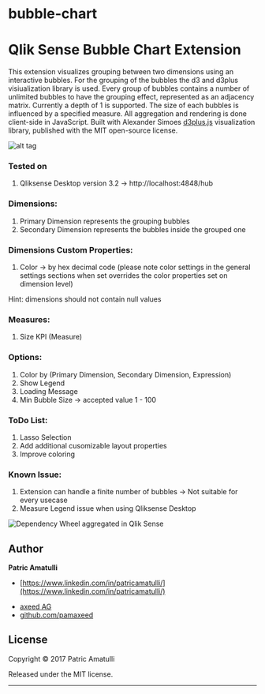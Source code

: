 # bubble-chart
Qlik Sense Bubble Chart Extension
======================================

This extension visualizes grouping between two dimensions using an interactive bubbles. For the grouping of the bubbles the d3 and d3plus visiualization library is used. Every group of bubbles contains a number of unlimited bubbles to have the grouping effect, represented as an adjacency matrix. Currently a depth of 1 is supported. The size of each bubbles is influenced by a specified measure. All aggregation and rendering is done client-side in JavaScript. Built with Alexander Simoes <a href="https://github.com/alexandersimoes/d3plus">d3plus.js</a> visualization library, published with the MIT open-source license.

![alt tag](https://github.com/pamaxeed/bubble-chart/blob/master/BubbleChart.gif?raw=true)

### Tested on
1. Qliksense Desktop version 3.2 -> http://localhost:4848/hub

### Dimensions:
1. Primary Dimension represents the grouping bubbles
2. Secondary Dimension represents the bubbles inside the grouped one

### Dimensions Custom Properties:
1. Color -> by hex decimal code (please note color settings in the general settings sections when set overrides the color properties set on dimension level)

Hint: dimensions should not contain null values

### Measures:
1. Size KPI (Measure)

### Options:
1. Color by (Primary Dimension, Secondary Dimension, Expression)
2. Show Legend
3. Loading Message
3. Min Bubble Size -> accepted value 1 - 100

### ToDo List:

1. Lasso Selection
2. Add additional cusomizable layout properties
3. Improve coloring 

### Known Issue:

1. Extension can handle a finite number of bubbles -> Not suitable for every usecase
2. Measure Legend issue when using Qliksense Desktop

![Dependency Wheel aggregated in Qlik Sense](Aggregated.png)

## Author

**Patric Amatulli**

+ [https://www.linkedin.com/in/patricamatulli/](https://www.linkedin.com/in/patricamatulli/)
* [axeed AG](http://www.axeed.ch)
* [github.com/pamaxeed](http://github.com/pamaxeed)

## License

Copyright © 2017 Patric Amatulli

Released under the MIT license.

***
